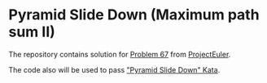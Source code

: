 # Pyramid Slide Down (Maximum path sum II)

The repository contains solution for [Problem 67](https://projecteuler.net/problem=67) from [ProjectEuler](https://projecteuler.net).

The code also will be used to pass ["Pyramid Slide Down" Kata](https://www.codewars.com/kata/551f23362ff852e2ab000037/train/python).
